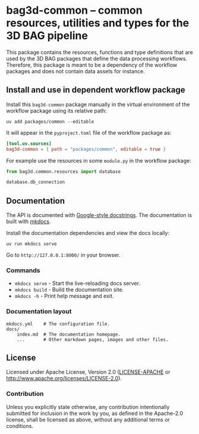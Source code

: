 # bag3d-common – common resources, utilities and types for the 3D BAG pipeline

This package contains the resources, functions and type definitions that are used by the 3D BAG packages that define the data processing workflows.
Therefore, this package is meant to be a dependency of the workflow packages and does not contain data assets for instance.

## Install and use in dependent workflow package

Install this `bag3d-common` package manually in the virtual environment of the workflow package using its relative path:

```shell
uv add packages/common --editable
```

It will appear in the `pyproject.toml` file of the workflow package as:

```toml
[tool.uv.sources]
bag3d-common = { path = "packages/common", editable = true }
```

For example use the resources in some `module.py` in the workflow package:

```python
from bag3d.common.resources import database

database.db_connection
```

## Documentation

The API is documented with [Google-style docstrings](https://google.github.io/styleguide/pyguide.html#38-comments-and-docstrings).
The documentation is built with [mkdocs](https://www.mkdocs.org/).

Install the documentation dependencies and view the docs locally:

```shell
uv run mkdocs serve
```

Go to `http://127.0.0.1:8000/` in your browser.

### Commands

* `mkdocs serve` - Start the live-reloading docs server.
* `mkdocs build` - Build the documentation site.
* `mkdocs -h` - Print help message and exit.

### Documentation layout

    mkdocs.yml    # The configuration file.
    docs/
        index.md  # The documentation homepage.
        ...       # Other markdown pages, images and other files.

## License

Licensed under Apache License, Version 2.0 ([LICENSE-APACHE](LICENSE-APACHE) or http://www.apache.org/licenses/LICENSE-2.0).

### Contribution

Unless you explicitly state otherwise, any contribution intentionally submitted
for inclusion in the work by you, as defined in the Apache-2.0 license, shall be licensed as above, without any
additional terms or conditions.